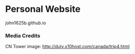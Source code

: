 # Personal Website

john1625b.github.io

### Media Credits
CN Tower image:
http://duly.x10host.com/canada/trip4.html
